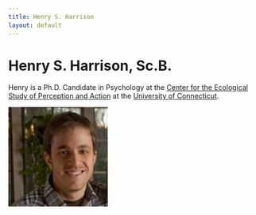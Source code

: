 ```yaml
---
title: Henry S. Harrison
layout: default
---
```


# Henry S. Harrison, Sc.B.

Henry is a Ph.D. Candidate in Psychology at the [Center for the Ecological Study of Perception and Action](http://ione.psy.uconn.edu/) at the [University of Connecticut](http://www.psychology.uconn.edu/).

![Henry](images/henry.jpeg)